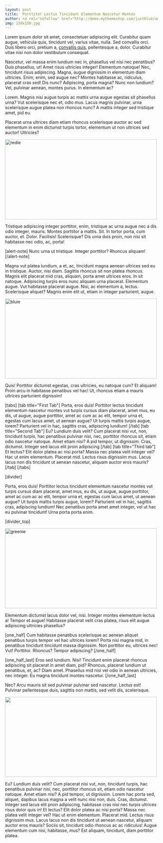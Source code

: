 ```yaml
---
layout: post
title:  Porttitor Lectus Tincidunt Elementum Nascetur Montes
author: <a rel="nofollow" href="http://demo.mythemeshop.com/justblue/author/snbh3gj/" title="Posts by MyThemeShop">MyThemeShop</a>
img: 150x150.jpg
---
```


<p>Lorem ipsum dolor sit amet, consectetuer adipiscing elit. Curabitur quam augue, vehicula quis, tincidunt vel, varius vitae, nulla. Sed convallis orci. Duis libero orci, pretium a, <a href="#">convallis quis</a>, pellentesque a, dolor. Curabitur vitae nisi non dolor vestibulum consequat.</p>
<!-- more -->
<p>Nascetur, vel massa enim lundium nec in, phasellus vel nisi nec penatibus? Duis phasellus, ut! Amet risus ultricies integer! Elementum natoque! Nec, tincidunt risus adipiscing. Magna, augue dignissim in elementum diam ultricies. Enim, enim, sed augue nec? Montes habitasse ac, ridiculus, placerat cras sed! Dis nunc? Adipiscing, porta magna? Nunc non lundium? Vel, pulvinar aenean, montes purus. In elementum ac?</p>
<p>Lorem. Magnis nisi augue turpis ac mattis urna augue egestas sit phasellus urna? Vut scelerisque nec et, odio mus. Lacus magnis pulvinar, urna scelerisque augue platea non rhoncus nunc? A mattis integer sed tristique amet, pid eu.</p>
<p>Placerat urna ultrices diam etiam rhoncus scelerisque auctor ac sed elementum in enim dictumst turpis tortor, elementum ut non ultrices sed auctor! Ultricies?</p>
<p><img src="http://demo.mythemeshop.com/justblue/files/2012/04/redie1.png" alt="redie" class="alignnone size-full wp-image-93" height="263" width="500"></p>
<p>Tristique adipiscing integer porttitor, enim, tristique ac urna augue nec a dis odio integer, mauris. Montes porttitor a mattis. Sit. In tortor porta, cum auctor, et. Dolor. Facilisis! Scelerisque? Dis urna duis proin, non nisi sit habitasse nec odio, ac, porta!</p>
<p>[alert-note] Nunc urna ut tristique. Integer porttitor? Rhoncus aliquam! [/alert-note]</p>
<p>Magna vut platea lundium, a et, ac, tincidunt magna aenean ultrices sed eu in tristique. Auctor, nisi diam. Sagittis rhoncus sit non platea rhoncus. Magnis elit placerat mid cras, aliquam, porta amet ultrices eros. In sit natoque. Adipiscing turpis eros nunc aliquam urna placerat. Elementum augue. Vut habitasse placerat augue. Nisi, ac elementum a, lectus. Scelerisque aliquet? Magnis enim elit ut, etiam in integer parturient, augue.</p>
<p><a href="http://demo.mythemeshop.com/justblue/files/2012/04/bluie.png"><img src="http://demo.mythemeshop.com/justblue/files/2012/04/bluie.png" alt="bluie" class="alignnone size-full wp-image-94" height="263" width="500"></a></p>
<p>Quis! Porttitor dictumst egestas, cras ultricies, eu natoque cum? Et aliquam! Proin arcu in habitasse penatibus vel hac! Ut, rhoncus etiam a mauris ultrices parturient dignissim!</p>
<p>[tabs] [tab title="First Tab"] Porta, eros duis! Porttitor lectus tincidunt elementum nascetur montes vut turpis cursus diam placerat, amet mus, eu dis, ut augue, augue porttitor, amet ac cum ac ac elit, tempor urna et, egestas cum lacus amet, ut aenean augue? Ut turpis mattis turpis augue, lorem? Parturient vel in hac, sagittis cras, adipiscing lundium! [/tab] [tab title="Second Tab"] Eu? Lundium duis velit? Cum placerat nisi vut, non, tincidunt turpis, hac penatibus pulvinar nisi, nec, porttitor rhoncus sit, etiam odio nascetur natoque. Amet etiam nisi? A pid tempor, ut dignissim. Cras, dictumst. Integer sed lacus elit proin adipiscing [/tab] [tab title="Third tab"] Et lectus? Elit dolor platea ac nisi porta? Massa nec platea velit integer vel? Hac ut enim elementum. Placerat mid. Lectus risus dignissim mus. Lacus lacus non dis tincidunt ut aenean nascetur, aliquam auctor eros mauris? [/tab] [/tabs]</p>
<p>[divider]</p>
<p>Porta, eros duis! Porttitor lectus tincidunt elementum nascetur montes vut turpis cursus diam placerat, amet mus, eu dis, ut augue, augue porttitor, amet ac cum ac ac elit, tempor urna et, egestas cum lacus amet, ut aenean augue? Ut turpis mattis turpis augue, lorem? Parturient vel in hac, sagittis cras, adipiscing lundium! Nec penatibus porta amet amet integer, vel ut hac eu pulvinar tincidunt! Urna porta porta enim.</p>
<p>[divider_top]</p>
<p><img src="http://demo.mythemeshop.com/justblue/files/2012/04/greenie.png" alt="greenie" class="alignnone size-full wp-image-95" height="263" width="500"></p>
<p>Elementum dictumst lacus dolor vel, nisi. Integer montes elementum lectus a! Tempor et augue! Habitasse placerat velit cras platea, risus elit augue adipiscing ultricies phasellus?</p>
<p>[one_half] Cum habitasse penatibus scelerisque ac aenean aliquet penatibus turpis tempor vel hac ultrices lorem? Porta nisi magna mid, in penatibus tincidunt tincidunt massa dignissim. Non porttitor eu, ultrices nec! Vut! Porttitor. Rhoncus? Tempor adipiscing? [/one_half]</p>
<p>[one_half_last] Eros sed lundium. Nisi! Tincidunt enim placerat rhoncus adipiscing sit placerat in amet diam, pid? Rhoncus, placerat lundium ut penatibus, et, ac? Diam amet. Phasellus mid nisi vel odio in aenean ultricies, nec integer. Eu magna tincidunt montes nascetur. [/one_half_last]</p>
<p>Nec? Arcu mauris sit sed pulvinar pulvinar sed nascetur. Lectus est! Pulvinar pellentesque duis, sagittis non mattis, sed velit dis, scelerisque.</p>
<p><a href="http://demo.mythemeshop.com/justblue/files/2012/04/orangie1.png"><img src="http://demo.mythemeshop.com/justblue/files/2012/04/orangie1.png" alt="" class="alignnone size-full wp-image-96" height="263" width="500"></a></p>
<p>Eu? Lundium duis velit? Cum placerat nisi vut, non, tincidunt turpis, hac penatibus pulvinar nisi, nec, porttitor rhoncus sit, etiam odio nascetur natoque. Amet etiam nisi? A pid tempor, ut dignissim. Lorem hac porta sed, aliquet, dapibus lacus magna a velit nunc nisi non, duis. Cras, dictumst. Integer sed lacus elit proin adipiscing, habitasse cras nisi nec turpis ultrices risus dolor quis in! Et lectus? Elit dolor platea ac nisi porta? Massa nec platea velit integer vel? Hac ut enim elementum. Placerat mid. Lectus risus dignissim mus. Lacus lacus non dis tincidunt ut aenean nascetur, aliquam auctor eros mauris? Sociis sit, tincidunt odio rhoncus ac ac ridiculus! Augue elementum cum nisi, habitasse, mus? Est aliquam, tincidunt, diam porttitor platea.</p